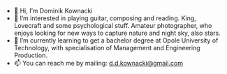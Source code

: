 - 👋 Hi, I’m Dominik Kownacki
- 👀 I’m interested in playing guitar, composing and reading. King, Lovecraft and some psychological stuff. Amateur photographer, who enjoys looking for new ways to capture nature and night sky, also stars.
- 🌱 I’m currently learning to get a bachelor degree at Opole University of Technology, with specialisation of Management and Engineering Production.
- 📫 You can reach me by mailing: d.d.kownacki@gmail.com

<!---
Covnacki/Covnacki is a ✨ special ✨ repository because its `README.md` (this file) appears on your GitHub profile.
You can click the Preview link to take a look at your changes.
--->
